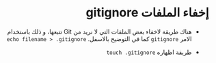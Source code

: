 
# <div dir=rtl>إخفاء الملفات gitignore</dir>

<div dir=rtl>

*  هناك طريقة لاخفاء بعض الملفات التي لا نريد من Git  تتبعها، و ذلك باستخدام الامر `gitignore` كما في التوضيح بالاسفل.
`echo filename > .gitignore`

*  طريقة اظهاره `touch .gitignore`

</dir>
